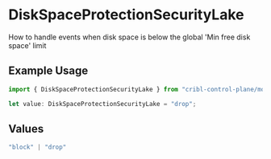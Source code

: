 # DiskSpaceProtectionSecurityLake

How to handle events when disk space is below the global 'Min free disk space' limit

## Example Usage

```typescript
import { DiskSpaceProtectionSecurityLake } from "cribl-control-plane/models/operations";

let value: DiskSpaceProtectionSecurityLake = "drop";
```

## Values

```typescript
"block" | "drop"
```